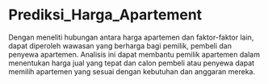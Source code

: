 # Prediksi_Harga_Apartement
Dengan meneliti hubungan antara harga apartemen dan faktor-faktor lain, dapat diperoleh wawasan yang berharga bagi pemilik, pembeli dan penyewa apartemen. Analisis ini dapat membantu pemilik apartemen dalam menentukan harga jual yang tepat dan calon pembeli atau penyewa dapat memilih apartemen yang sesuai dengan kebutuhan dan anggaran mereka.
